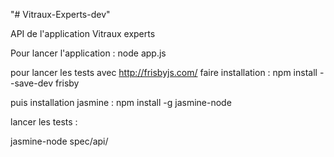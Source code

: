 "# Vitraux-Experts-dev" 

API de l'application Vitraux experts

Pour lancer l'application : 
node app.js


pour lancer les tests avec http://frisbyjs.com/
faire installation  :
npm install --save-dev frisby

puis installation jasmine :
npm install -g jasmine-node

lancer les tests :

jasmine-node spec/api/